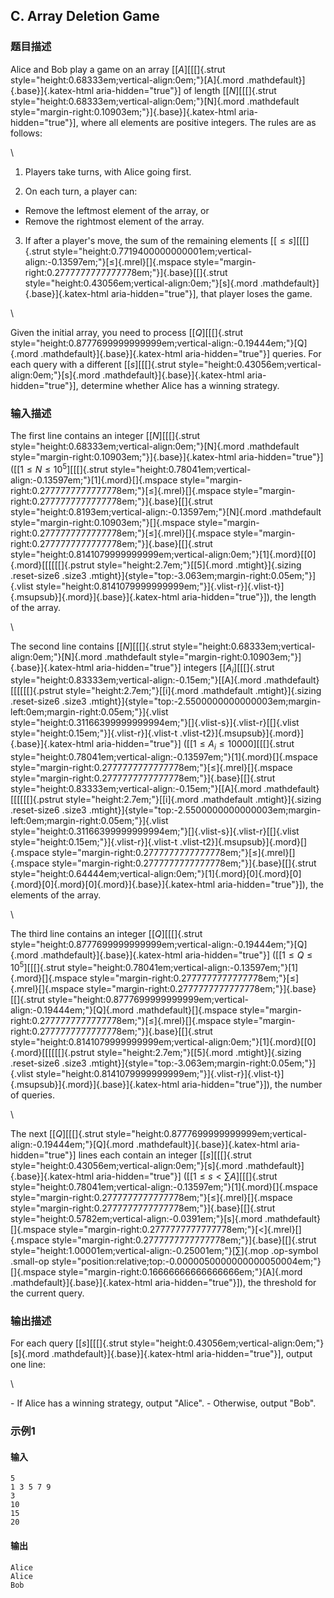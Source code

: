 ## C. Array Deletion Game

### 题目描述

<div>

Alice and Bob play a game on an array [[$A$][[[]{.strut
style="height:0.68333em;vertical-align:0em;"}[A]{.mord
.mathdefault}]{.base}]{.katex-html aria-hidden="true"}] of
length [[$N$][[[]{.strut
style="height:0.68333em;vertical-align:0em;"}[N]{.mord .mathdefault
style="margin-right:0.10903em;"}]{.base}]{.katex-html
aria-hidden="true"}], where all elements are positive integers.
The rules are as follows:

<div>

\

1.  Players take turns, with Alice going first.

2.  On each turn, a player can:
- Remove the leftmost element of the array, or
- Remove the rightmost element of the array.

3.  If after a player's move, the sum of the remaining elements
    [[$\leq s$][[[]{.strut
    style="height:0.7719400000000001em;vertical-align:-0.13597em;"}[≤]{.mrel}[]{.mspace
    style="margin-right:0.2777777777777778em;"}]{.base}[[]{.strut
    style="height:0.43056em;vertical-align:0em;"}[s]{.mord
    .mathdefault}]{.base}]{.katex-html aria-hidden="true"}],
    that player loses the game.

<div>

\

Given the initial array, you need to process
[[$Q$][[[]{.strut
style="height:0.8777699999999999em;vertical-align:-0.19444em;"}[Q]{.mord
.mathdefault}]{.base}]{.katex-html aria-hidden="true"}] queries.
For each query with a different [[$s$][[[]{.strut
style="height:0.43056em;vertical-align:0em;"}[s]{.mord
.mathdefault}]{.base}]{.katex-html aria-hidden="true"}],
determine whether Alice has a winning strategy.

</div>

</div>

</div>

### 输入描述

<div>

The first line contains an integer [[$N$][[[]{.strut
style="height:0.68333em;vertical-align:0em;"}[N]{.mord .mathdefault
style="margin-right:0.10903em;"}]{.base}]{.katex-html
aria-hidden="true"}]
([[$1 \leq N \leq 10^{5}$][[[]{.strut
style="height:0.78041em;vertical-align:-0.13597em;"}[1]{.mord}[]{.mspace
style="margin-right:0.2777777777777778em;"}[≤]{.mrel}[]{.mspace
style="margin-right:0.2777777777777778em;"}]{.base}[[]{.strut
style="height:0.8193em;vertical-align:-0.13597em;"}[N]{.mord
.mathdefault style="margin-right:0.10903em;"}[]{.mspace
style="margin-right:0.2777777777777778em;"}[≤]{.mrel}[]{.mspace
style="margin-right:0.2777777777777778em;"}]{.base}[[]{.strut
style="height:0.8141079999999999em;vertical-align:0em;"}[1]{.mord}[[0]{.mord}[[[[[[]{.pstrut
style="height:2.7em;"}[[5]{.mord .mtight}]{.sizing .reset-size6 .size3
.mtight}]{style="top:-3.063em;margin-right:0.05em;"}]{.vlist
style="height:0.8141079999999999em;"}]{.vlist-r}]{.vlist-t}]{.msupsub}]{.mord}]{.base}]{.katex-html
aria-hidden="true"}]), the length of the array.

</div>

<div>

\

</div>

The second line contains [[$N$][[[]{.strut
style="height:0.68333em;vertical-align:0em;"}[N]{.mord .mathdefault
style="margin-right:0.10903em;"}]{.base}]{.katex-html
aria-hidden="true"}] integers
[[$A_{i}$][[[]{.strut
style="height:0.83333em;vertical-align:-0.15em;"}[[A]{.mord
.mathdefault}[[[[[[]{.pstrut style="height:2.7em;"}[[i]{.mord
.mathdefault .mtight}]{.sizing .reset-size6 .size3
.mtight}]{style="top:-2.5500000000000003em;margin-left:0em;margin-right:0.05em;"}]{.vlist
style="height:0.31166399999999994em;"}[​]{.vlist-s}]{.vlist-r}[[]{.vlist
style="height:0.15em;"}]{.vlist-r}]{.vlist-t
.vlist-t2}]{.msupsub}]{.mord}]{.base}]{.katex-html
aria-hidden="true"}]
([[$1 \leq A_{i} \leq 10000$][[[]{.strut
style="height:0.78041em;vertical-align:-0.13597em;"}[1]{.mord}[]{.mspace
style="margin-right:0.2777777777777778em;"}[≤]{.mrel}[]{.mspace
style="margin-right:0.2777777777777778em;"}]{.base}[[]{.strut
style="height:0.83333em;vertical-align:-0.15em;"}[[A]{.mord
.mathdefault}[[[[[[]{.pstrut style="height:2.7em;"}[[i]{.mord
.mathdefault .mtight}]{.sizing .reset-size6 .size3
.mtight}]{style="top:-2.5500000000000003em;margin-left:0em;margin-right:0.05em;"}]{.vlist
style="height:0.31166399999999994em;"}[​]{.vlist-s}]{.vlist-r}[[]{.vlist
style="height:0.15em;"}]{.vlist-r}]{.vlist-t
.vlist-t2}]{.msupsub}]{.mord}[]{.mspace
style="margin-right:0.2777777777777778em;"}[≤]{.mrel}[]{.mspace
style="margin-right:0.2777777777777778em;"}]{.base}[[]{.strut
style="height:0.64444em;vertical-align:0em;"}[1]{.mord}[0]{.mord}[0]{.mord}[0]{.mord}[0]{.mord}]{.base}]{.katex-html
aria-hidden="true"}]), the elements of the array.

<div>

\

</div>

<div>

The third line contains an integer [[$Q$][[[]{.strut
style="height:0.8777699999999999em;vertical-align:-0.19444em;"}[Q]{.mord
.mathdefault}]{.base}]{.katex-html aria-hidden="true"}]
([[$1 \leq Q \leq 10^{5}$][[[]{.strut
style="height:0.78041em;vertical-align:-0.13597em;"}[1]{.mord}[]{.mspace
style="margin-right:0.2777777777777778em;"}[≤]{.mrel}[]{.mspace
style="margin-right:0.2777777777777778em;"}]{.base}[[]{.strut
style="height:0.8777699999999999em;vertical-align:-0.19444em;"}[Q]{.mord
.mathdefault}[]{.mspace
style="margin-right:0.2777777777777778em;"}[≤]{.mrel}[]{.mspace
style="margin-right:0.2777777777777778em;"}]{.base}[[]{.strut
style="height:0.8141079999999999em;vertical-align:0em;"}[1]{.mord}[[0]{.mord}[[[[[[]{.pstrut
style="height:2.7em;"}[[5]{.mord .mtight}]{.sizing .reset-size6 .size3
.mtight}]{style="top:-3.063em;margin-right:0.05em;"}]{.vlist
style="height:0.8141079999999999em;"}]{.vlist-r}]{.vlist-t}]{.msupsub}]{.mord}]{.base}]{.katex-html
aria-hidden="true"}]), the number of queries.

</div>

<div>

\

</div>

<div>

The next [[$Q$][[[]{.strut
style="height:0.8777699999999999em;vertical-align:-0.19444em;"}[Q]{.mord
.mathdefault}]{.base}]{.katex-html aria-hidden="true"}] lines
each contain an integer [[$s$][[[]{.strut
style="height:0.43056em;vertical-align:0em;"}[s]{.mord
.mathdefault}]{.base}]{.katex-html aria-hidden="true"}]
([[$1 \leq s < \sum A$][[[]{.strut
style="height:0.78041em;vertical-align:-0.13597em;"}[1]{.mord}[]{.mspace
style="margin-right:0.2777777777777778em;"}[≤]{.mrel}[]{.mspace
style="margin-right:0.2777777777777778em;"}]{.base}[[]{.strut
style="height:0.5782em;vertical-align:-0.0391em;"}[s]{.mord
.mathdefault}[]{.mspace
style="margin-right:0.2777777777777778em;"}[\<]{.mrel}[]{.mspace
style="margin-right:0.2777777777777778em;"}]{.base}[[]{.strut
style="height:1.00001em;vertical-align:-0.25001em;"}[∑]{.mop .op-symbol
.small-op
style="position:relative;top:-0.0000050000000000050004em;"}[]{.mspace
style="margin-right:0.16666666666666666em;"}[A]{.mord
.mathdefault}]{.base}]{.katex-html aria-hidden="true"}]), the
threshold for the current query.

</div>

### 输出描述

<div>

For each query [[$s$][[[]{.strut
style="height:0.43056em;vertical-align:0em;"}[s]{.mord
.mathdefault}]{.base}]{.katex-html aria-hidden="true"}], output
one line:

</div>

<div>

\

</div>
- If Alice has a winning strategy, output "Alice".
- Otherwise, output "Bob".

### 示例1

#### 输入

```plain
5
1 3 5 7 9
3
10
15
20
```

#### 输出

```plain
Alice
Alice
Bob
```

